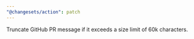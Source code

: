 ```yaml
---
"@changesets/action": patch
---
```


Truncate GitHub PR message if it exceeds a size limit of 60k characters.
